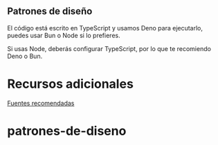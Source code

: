 ## Patrones de diseño

El código está escrito en TypeScript y usamos Deno para ejecutarlo, puedes usar Bun o Node si lo prefieres.

Si usas Node, deberás configurar TypeScript, por lo que te recomiendo Deno o Bun.



# Recursos adicionales

[Fuentes recomendadas](https://gist.github.com/Klerith/f7f558766cb9ad8f36e471cceb5dd910)
# patrones-de-diseno
